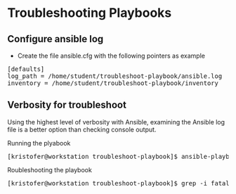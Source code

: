 # Troubleshooting Playbooks

## Configure ansible log
- Create the file ansible.cfg with the following pointers as example

<pre>
[defaults]
log_path = /home/student/troubleshoot-playbook/ansible.log
inventory = /home/student/troubleshoot-playbook/inventory
</pre>

## Verbosity for troubleshoot
Using the highest level of verbosity with Ansible, examining the Ansible log file is a better option than checking console output.

Running the plyabook
<pre>
[kristofer@workstation troubleshoot-playbook]$ ansible-playbook -vvvv samba.yml
</pre>

Roubleshooting the playbook
<pre>
[kristofer@workstation troubleshoot-playbook]$ grep -i fatal ansible.log
</pre>